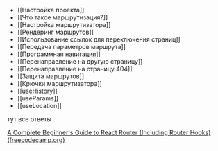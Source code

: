 - [[Настройка проекта]]
- [[Что такое маршрутизация?]]
- [[Настройка маршрутизатора]]
- [[Рендеринг маршрутов]]
- [[Использование ссылок для переключения страниц]]
- [[Передача параметров маршрута]]
- [[Программная навигация]]
- [[Перенаправление на другую страницу]]
- [[Перенаправление на страницу 404]]
- [[Защита маршрутов]]
- [[Крючки маршрутизатора]]
- [[useHistory]]
- [[useParams]]
- [[useLocation]]

тут все ответы

[A Complete Beginner's Guide to React Router (Including Router Hooks) (freecodecamp.org)](https://www.freecodecamp.org/news/a-complete-beginners-guide-to-react-router-include-router-hooks/)

